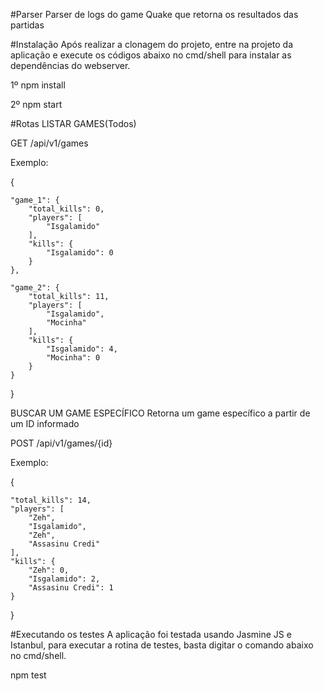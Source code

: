 
#Parser
Parser de logs do game Quake que retorna os resultados das partidas

#Instalação 
Após realizar a clonagem do projeto, entre na projeto da aplicação e execute os códigos abaixo no cmd/shell para instalar as dependências do webserver.

1º npm install

2º npm start

#Rotas
LISTAR GAMES(Todos)

GET /api/v1/games

Exemplo:

{

    "game_1": {
        "total_kills": 0,
        "players": [
            "Isgalamido"
        ],
        "kills": {
            "Isgalamido": 0
        }
    },
    
    "game_2": {
        "total_kills": 11,
        "players": [
            "Isgalamido",
            "Mocinha"
        ],
        "kills": {
            "Isgalamido": 4,
            "Mocinha": 0
        }
    }
}

BUSCAR UM GAME ESPECÍFICO
Retorna um game específico a partir de um ID informado

POST /api/v1/games/{id}

Exemplo:

{
    
    "total_kills": 14,
    "players": [
        "Zeh",
        "Isgalamido",
        "Zeh",
        "Assasinu Credi"
    ],
    "kills": {
        "Zeh": 0,
        "Isgalamido": 2,
        "Assasinu Credi": 1
    }
}

#Executando os testes
A aplicação foi testada usando Jasmine JS e Istanbul, para executar a rotina de testes, basta digitar o comando abaixo no cmd/shell.

npm test
